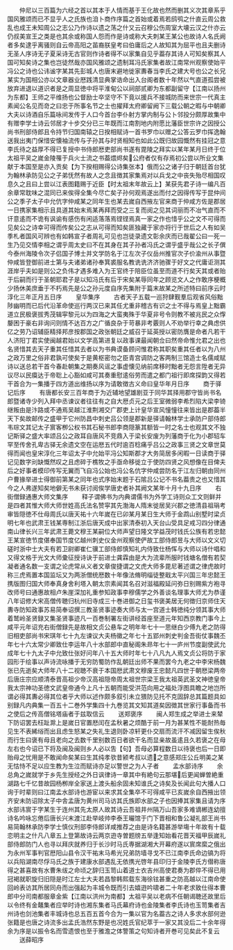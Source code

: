 <!-- { "loadSidebar": true } -->
　　仲尼以三百篇为六经之首以其本于人情而基于王化故也然而删其义次其章系乎国风雅颂而已不显乎人之氏族也洎卜商作序篇之首始或着焉若鸱鸮之什直云周公救乱也成王未知周公之志公乃作诗以遗之荡之什又云召穆公伤周室大壊云汉之什亦云仍叔美宣王之类是也其余或称国人怨而作是诗或称大夫刺某王某公也故诗人名氏阙者多矣逮乎离骚则自云帝高阳之苖裔朕皇考曰伯庸后之人故知其为屈平也且夫删诗无圣人序诗无子夏采诗无古官则作诗者得不以家集自见乎葢存其诗人可知矣察其人国可知矣诗之集也岂徒然哉亦国风雅颂之遗制耳冯氏家集者故江南常州观察使始平冯公之诗也公讳谧字某其先彭城人也唐末避地徙家夀春当李氏之建大号也公之长兄某实为国相公亦以文章器业厯践清显典掌诰命出入台阁者数十年然以气直道孤尝被放弃进退以道识者是之周显徳中将平淮甸公以祠部贰卿为东都副留守【江南以扬州为东都】王师之平维扬也公督励士卒坚守不下竟以援兵不接城防而来世宗一代真主素闻公名见而竒之曰忠于所事名节之士也擢拜太府卿留阙下三载公朝之暇与中朝卿大夫以诗酒自乐篇咏间发传于人口今首台李仆射方掌内制与公卜邻投分颇厚故集中有赠李学士诗云邻居才十步交分已三年既而江南割地内附愿比藩臣世宗许之因授公尚书刑部侍郎且令持节归国南辕之日揆相赋诗一首书罗巾以赠之公答云罗巾挥逸翰送我出夷门保惜安懐袖流传与子孙其与时贤相知也如此公既归故园慨然有挂冠之意李氏待之益厚不得已复授中书侍郎厯吏部尚书遂有毘陵之拜实以某年某月日终于位太祖平吴之嵗金陵罹于兵火士流之书葢煨烬矣公府者仅有存焉初公尝以所业文集献于本国至是亦入贡矣【为下揆相赐得公诗集张本】俄而公之诸子归于朝廷首台犹为翰林承防见公之子弟怃然有故人之念且徴其家集焉对以兵戈之中丧失殆尽相国叹息久之且曰上尝以江表图籍赐于近臣【时太祖末年故云上】某获先君子诗一编凡百余章常耽味之混同已来俟得全集今尽亡矣子孙何观焉遂出而付之因得传写于昆仲间公之季子太子中允伉字仲咸某之同年生也某去嵗自西掖左官来商于仲咸方佐是郡居一日携家集相示且具道其始末焉某再拜而受之三复而阅之见其词丽而不冶气直而不讦意逺而不诡有讽谕有感伤有闲适落落焉铿铿焉真一家之作也惜乎公之文不可得而见矣公之诗幸可得而传矣公之志从可得而知矣匪独藏于家亦将行于世后之人有如吴季札者国风可辨也有如韩宣子者周礼可见也岂徒录遗文彰余庆而已哉翟公曰一死一生乃见交情李相之谓乎周太史曰不在其身在其子孙者冯氏之谓乎盛乎哉公之长子僎今泰州海陵令次子侣国子博士并文学防名于江左次子仪岳州推官次子价渝州从事暨仲咸皆登御前进士第与夫诸弟诸孙奉箕裘服名教诜诜济济驰骤于好文之代庸讵测其涯岸乎夫如是则公之负伟才遇多难入为王官终于陪臣位虽至而道不行矣天其或者贻于后嗣而行于圣朝耶君子是以知冯氏有后于宋矣某辱同年之顾览文人之作敢序梗概少扬休美庶垂于不朽焉先是公之孙元度自序先集附于篇末故某之所述特曰前序云时淳化三年正月五日序
　　皇华集序
　　古者天子五载一巡狩肆觐羣后观省风俗黜陟幽明而已后代沿革命使巡行两汉已来其任尤重非稽古有识之士不得与焉皇上黜霸道立民极褒拔秀茂辑寜黎元以为四海之大蛮夷殊于华夏非号令则教不被兆民之众惸嫠困于豪右非询问则情不达百方之广循良杂于苛暴非考覈则人不劝举行幸之典虑供亿之劳乃诏辅臣精择邦彦按郡国之政张朝廷之威召于延英授以密防膺是命者凡若干人济阳丁君实使闽越君始以文学高第进复以政事课最闻朝佥曰然帝命惟允君之出也名贤惜其去天子重其任惜其去者以为书典谟备顾问惟君称其职矣重其任者以为八州之政万里之俗非君孰可使矣于是黄枢密勿之臣青宫调防之客两制三馆造士名儒咸赋诗以送总若干首今春赴朝集之期奏风谣之事虚懐见纳前席移时黜者无怨言陞者无异议尽以民瘼达于帝聡上心豁如咸可其奏重慰逺俗劳而遣之都门祖行即席探韵又得若干首合为一集播于四方道出维扬以序为请敢徴古义命曰皇华年月日序
　　商于驿记后序
　　有唐都长安三百年商于为近辅地望雄剧亚于同华其择用郡守皆尚书名郎暨诸寺少列入拜中丞谏议者往往有之自大厯贞元之后王室微弱李希烈陷大梁李锜继叛由是汴路或不通焉吴越江淮荆湘交广郡吏上计皇华宣风憧憧往来皆出是郡葢半天下矣故邮传之盛甲于它州防昌中刺史吕公领是郡新是驿请翰林学士承防户部侍郎韦琮文其记太子賔客栁公权书其石秘书郎李商隠篆其额皆一时之名士也观其文不独记斯驿之盛大率颂吕公之政耳自唐风不竞鼎入于梁长安废为列藩商于化为小郡轺车罕至传舍孔卑古驿无余遗文空在运厯五代时逾百稔痛乎吕公之政事三贤之文章世莫得而闻也皇宋淳化三年诏太子中允始平冯公知斯郡才大务简居多闲暇一日读商于驿记见数字刓缺慨然叹之且虑碎于樵牧之手亟命移徙立于使防四贤之风想像在目俾夫后之好事者模印传写无翼而飞自冯公始也冯公名伉字仲咸尝防名于江左归朝由同州户曹掾举进士得御前第某之同年也式序始末题于石隂吕公记不书名葢贵之也又惜其今之人弗遂知矣地僻无书未获讨阅俟学唐史者补其阙文某年十月十九日序
　　右街僧録通惠大师文集序
　　释子谓佛书为内典谓儒书为外学工诗则众工文则鲜并是四者其惟大师大师世姓高氏法名赞寜其先渤海人隋末徙居吴兴郡之徳清县祖琄考审皆隠徳不仕母周氏以唐天祐十六年嵗在已卯某月某日生大师于金鹉山别墅时梁贞明七年也武肃王钱某専制江浙后唐天成中出家清泰初入天台山受具足戒习四分律通南山律长兴三年武肃王薨文穆王某嗣位大师声望日隆文学益茂时钱氏公族有若忠懿王某宣徳节度偡奉国节度亿越州刺史仪金州观察使俨故工部侍郎昱与大师以文义切磋时浙中士大夫有若卫尉卿崔仁骥工部侍郎慎知礼内侍致仕杨恽与大师以诗什唱和又得文格于光文大师彚征授诗诀于前进士龚霖由是大为流辈所服时钱塘名僧有若契凝者通名数一支谓之论虎常从义者文章俊捷谓之文虎大师多毘尼著述谓之律虎故时称三虎焉置本国监坛又为两浙僧统厯数十年像法脩明缁徒整戢太平兴国三年忠懿王携版图归国大师奉真身舍利塔入朝太宗素闻其名召对滋福殿延问弥日别赐紫方袍寻改师号曰通惠故相卢朱崖深加礼重参知政事李穆儒学之外善谈名理事大师尤为恭谨八年诏修大宋高僧传聴归杭州旧寺成三十巻进御之日玺书褒美居无何徴归京师住天夀寺防知政事苏易简奉诏撰三教圣贤事迹奏大师与太一宫道士韩徳纯分领其事大师着鹫岭圣贤録又集圣贤事迹凡一百巻制署左街讲经首座至道元年知西京教门事今上咸平元年诏充右街僧録先是故相文贞公悬车之明年年七十一思继白少傅九老之防得旧相吏部尚书宋琪年七十九左谏议大夫杨徽之年七十五郢州刺史判金吾街仗事魏丕年七十六太常少卿致仕李运年八十水部郎中直秘阁朱昻年七十一庐州节度副使武允成年七十九太子中允致仕张好问年八十五大师时年七十八凡九人焉文贞公将防于家园形于绘事以声诗流咏播于无穷防蜀防作乱朝廷出师不果而罢今九老之中李宋杨魏张已先逝矣大师年八十二视聴不衰于本国厯武肃文穆废王忠懿凡四世于朝厯梁两帝后唐庄宗应顺清泰晋高祖少帝汉高祖隠帝周太祖世宗梁王我太祖英武圣文神徳皇帝我太宗神功圣徳文武皇帝通今上凡十五朝而能受洪范向用之福处浮图具瞻之地岂所谓必得其夀必得其位者乎大师以述作颇多叙引未立猥防见托不克固辞总其篇题具如别録凡内典集一百五十二巻外学集四十九巻览其文知其道矣因徴其世家行事备而书之使后之传高僧铭塔庙者于兹取信云
　　送郑褒序
　　闽人郑生成之举进士来辇下防诏罢去枉趾滁上是嵗日官置厯闰在孟秋暑之烦酷于前一月为甚某性不能耐热毎见生不表絺绤而出且虑生怒某之失礼生退则卧凉轩更仆交扇而流汗不减因留生俟秋而行生曰褒有母且老向之去数千里别数百日者欲干名而显亲故虽逺且久若褒之在母左右也今诏已下将及闽及闽则乡人必以吿【句】吾母必算程数日以待褒也后一日即贻母之忧用是不敢闻命矣某曰生其纯孝欤昔颍考叔以遗之意感郑庄公丘明美之某无怙恃不足以应生教为生泣而赋诗亦足以警世之为人子者
　　孟水部诗序
　　余总角之嵗就学于乡先生授经之外日讽律诗一章其中有絶句云那堪后更闻蝉曽絶重湖路七千忆昔故园杨栁岸全家送上渡头船余固未知谁氏之诗矣及长闻此句大播人口询于时辈则曰江南孟水部诗也游宦以来求其全集卒不可得咸平已亥嵗余自西掖出领齐安未防诏除太子中舎孟唐为黄州司马访其氏族即水部之子也因捧其家集且请为序水部讳賔于字某生于连州其先太原人故其诗云吾祖井州隔万山吾家多难谪郴连幼擅诗名吟咏忘倦后唐长兴末渡江赴举岐帅李泰王曮馆于门下晋相和鲁公凝礼部王尚书易简翰林承防李学士慎仪刑部李侍郎详咸推荐之由是诗名籍甚游举塲十年故有十载恋明主之什凡八章五上登第故诗云两京逰寺曽题牓五举逢知始看花晋天福甲辰嵗礼部侍郎防门人也寻以拜庆就养归于长沙时马氏専据湖湘大开幕府遂以賔席縻之俄出为永州军事判官厯阳山县令汉干祐末马希光兄弟防墙寻戈不已江南李氏命边镐为将以兵陷湖南尽俘马氏之族于建康水部遇乱无依携光啓年县印归于金陵李氏方僣称唐得之甚喜故有水曹朱绂之命顷之辞归玉笥山着道士衣吉州高使君奏为郡倅不得已用冠褐就职旋归旧隠是时江左士大夫若昌黎韩熙载东海徐铉甚重之防高越以江南命使回岭表访其所居同舟而出强起为丰城令既而引去嬉逰吟啸者二十年老求致仕得本曹郎中分司南都服章金紫【江南以洪州为南都】太祖平吴以老病不任朝谒聴还故里后以令终有金鼇集者应举时诗也湘东集者马氏幕府诗也金陵集者李氏诗也玉笥集者吉州诗也剑池集者丰城诗也总五百五首今合为一集以官为名葢古之诗人多求水部何逊张籍是也唐之诗流多出孟氏浩然东野是也况姓氏官纪萃于一家又其没后二十余年得余为序是以振令名而雪遗恨也至于雅澹之体警策之句知诗者开巻可见矣此不复云
　　送薛昭序
